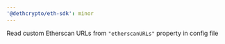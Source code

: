 ```yaml
---
'@dethcrypto/eth-sdk': minor
---
```


Read custom Etherscan URLs from `"etherscanURLs"` property in config file
